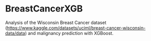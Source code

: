 # BreastCancerXGB
Analysis of the Wisconsin Breast Cancer dataset (https://www.kaggle.com/datasets/uciml/breast-cancer-wisconsin-data/data) and malignancy prediction with XGBoost.
